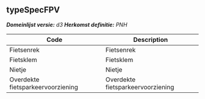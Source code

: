 ## typeSpecFPV

*__Domeinlijst versie:__ d3*
*__Herkomst definitie:__ PNH*

|__Code__ |__Description__	|
|	---	|	---	|
| Fietsenrek | Fietsenrek |
| Fietsklem | Fietsklem |
| Nietje | Nietje |
| Overdekte fietsparkeervoorziening | Overdekte fietsparkeervoorziening |
